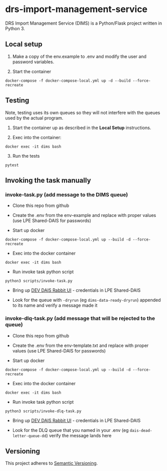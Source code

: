 # drs-import-management-service

DRS Import Management Service (DIMS) is a Python/Flask project written in Python 3.

## Local setup
    
1. Make a copy of the env.example to .env and modify the user and password variables.

2. Start the container
    
```
docker-compose -f docker-compose-local.yml up -d --build --force-recreate
```

## Testing
Note, testing uses its own queues so they will not interfere with the queues used by the actual program.

1. Start the container up as described in the <b>Local Setup</b> instructions.

2. Exec into the container:

```
docker exec -it dims bash
```

3. Run the tests

```
pytest
```

## Invoking the task manually

### invoke-task.py (add message to the DIMS queue)

- Clone this repo from github 

- Create the .env from the env-example and replace with proper values (use LPE Shared-DAIS for passwords)

- Start up docker  

`docker-compose -f docker-compose-local.yml up --build -d --force-recreate`

- Exec into the docker container

`docker exec -it dims bash`

- Run invoke task python script

`python3 scripts/invoke-task.py`

- Bring up [DEV DAIS Rabbit UI](https://b-e9f45d5f-039d-4226-b5df-1a776c736346.mq.us-east-1.amazonaws.com/)  - credentials in LPE Shared-DAIS

- Look for the queue with `-dryrun` (eg `dims-data-ready-dryrun`) appended to its name and verify a message made it

### invoke-dlq-task.py (add message that will be rejected to the queue)

- Clone this repo from github 

- Create the .env from the env-template.txt and replace with proper values (use LPE Shared-DAIS for passwords)

- Start up docker  

`docker-compose -f docker-compose-local.yml up --build -d --force-recreate`

- Exec into the docker container

`docker exec -it dims bash`

- Run invoke task python script

`python3 scripts/invoke-dlq-task.py`

- Bring up [DEV DAIS Rabbit UI](https://b-e9f45d5f-039d-4226-b5df-1a776c736346.mq.us-east-1.amazonaws.com/)  - credentials in LPE Shared-DAIS

- Look for the DLQ queue that you named in your .env (eg `dais-dead-letter-queue-dd`) verify the message lands here


## Versioning

This project adheres to [Semantic Versioning](http://semver.org/spec/v2.0.0.html).
